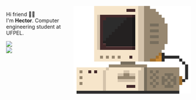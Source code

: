 

<img src="./src/retrocomputer0.2.gif" align="right" alt="retro computer" height="240" width="320">


<p align="left">


Hi friend 🤙🏽️ <br/>
I'm <b>Hector</b>. Computer engineering student at UFPEL. <br/>


  <img align="left" src="https://github-readme-stats.vercel.app/api/top-langs/?username=devhector&layout=compact&theme=dracula"> 
  <br/>
  <img align="left" src="https://github-readme-stats.vercel.app/api/wakatime?username=devhector&theme=dracula&layout=compact">
  


</p>

<!--
**hectorhu17/hectorhu17** is a ✨ _special_ ✨ repository because its `README.md` (this file) appears on your GitHub profile.

Here are some ideas to get you started:

- 🔭 I’m currently working on ...
- 🌱 I’m currently learning ...
- 👯 I’m looking to collaborate on ...
- 🤔 I’m looking for help with ...
- 💬 Ask me about ...
- 📫 How to reach me: ...
- 😄 Pronouns: ...
- ⚡ Fun fact: ...
-->
